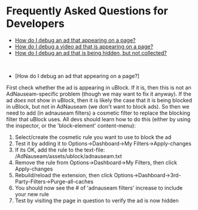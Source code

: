 # Frequently Asked Questions for Developers

* [How do I debug an ad that appearing on a page?]()
* [How do I debug a video ad that is appearing on a page?]()
* [How do I debug an ad that is being hidden, but not collected?]()

&nbsp; 
&nbsp;

* [How do I debug an ad that appearing on a page?]

First check whether the ad is appearing in uBlock. If it is, then this is not an AdNauseam-specific problem (though we may want to fix it anyway). If the ad _does_ not show in uBlock, then it is likely the case that it is being blocked in uBlock, but not in AdNauseam (we don't want to block ads). So then we need to add (in adnauseam filters) a cosmetic filter to replace the blocking filter that uBlock uses. All devs should learn how to do this (either by using the inspector, or the 'block-element' content-menu):

1.   Select/create the cosmetic rule you want to use to block the ad
1.   Test it by adding it to Options->Dashboard->My Filters->Apply-changes
1.   If its OK, add the rule to the text-file: /AdNauseam/assets/ublock/adnauseam.txt
1.   Remove the rule from Options->Dashboard->My Filters, then click Apply-changes
1.   Rebuild/reload the extension, then click Options->Dashboard->3rd-Party-Filters->Purge-all-caches
1.   You should now see the # of 'adnauseam filters' increase to include your new rule
1.   Test by visiting the page in question to verify the ad is now hidden

